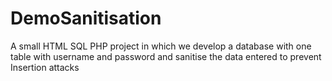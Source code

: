 # DemoSanitisation
A small HTML SQL PHP project in which we develop a database with one table with username and password and sanitise the data entered to prevent Insertion attacks
